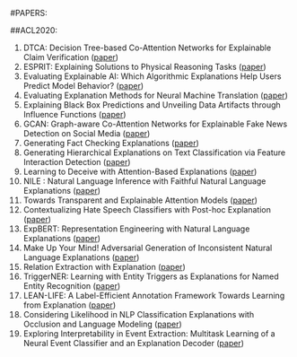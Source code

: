 #PAPERS:

##ACL2020:
1.  DTCA: Decision Tree-based Co-Attention Networks for Explainable Claim Verification ([paper](https://arxiv.org/pdf/2004.13455.pdf))
2.  ESPRIT: Explaining Solutions to Physical Reasoning Tasks ([paper](https://arxiv.org/pdf/2005.00730.pdf))
3.  Evaluating Explainable AI: Which Algorithmic Explanations Help Users Predict Model Behavior? ([paper](https://arxiv.org/pdf/2005.01831))
4.  Evaluating Explanation Methods for Neural Machine Translation ([paper](https://arxiv.org/pdf/2005.01672.pdf))
5.  Explaining Black Box Predictions and Unveiling Data Artifacts through Influence Functions ([paper](https://arxiv.org/pdf/2005.06676))
6.  GCAN: Graph-aware Co-Attention Networks for Explainable Fake News Detection on Social Media ([paper](https://arxiv.org/pdf/2004.11648))
7.  Generating Fact Checking Explanations ([paper](https://arxiv.org/pdf/2004.05773.pdf))
8.  Generating Hierarchical Explanations on Text Classification via Feature Interaction Detection ([paper](https://arxiv.org/pdf/2004.02015))
9.  Learning to Deceive with Attention-Based Explanations ([paper](https://arxiv.org/pdf/1909.07913))
10. NILE : Natural Language Inference with Faithful Natural Language Explanations ([paper](https://arxiv.org/pdf/2005.12116))
11. Towards Transparent and Explainable Attention Models ([paper](https://arxiv.org/pdf/2004.14243.pdf))
12. Contextualizing Hate Speech Classifiers with Post-hoc Explanation ([paper](https://arxiv.org/pdf/2005.02439))
13. ExpBERT: Representation Engineering with Natural Language Explanations ([paper](https://arxiv.org/pdf/2005.01932.pdf))
14. Make Up Your Mind! Adversarial Generation of Inconsistent Natural Language Explanations ([paper](https://arxiv.org/pdf/1910.03065))
15. Relation Extraction with Explanation ([paper](https://arxiv.org/pdf/2005.14271))
16. TriggerNER: Learning with Entity Triggers as Explanations for Named Entity Recognition ([paper](https://arxiv.org/pdf/2004.07493))
17. LEAN-LIFE: A Label-Efficient Annotation Framework Towards Learning from Explanation ([paper](https://arxiv.org/pdf/2004.07499))
18. Considering Likelihood in NLP Classification Explanations with Occlusion and Language Modeling ([paper](https://arxiv.org/pdf/2004.09890.pdf))
19. Exploring Interpretability in Event Extraction: Multitask Learning of a Neural Event Classifier and an Explanation Decoder ([paper](https://www.aclweb.org/anthology/2020.acl-srw.23.pdf))
